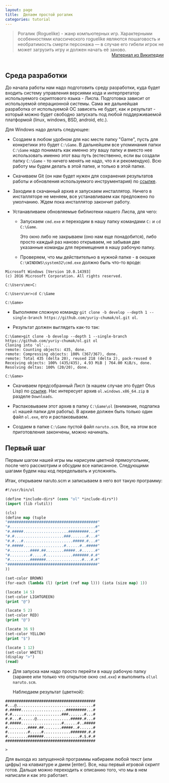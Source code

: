 ```yaml
---
layout: page
title:  Делаем простой рогалик
categories: tutorial
---
```

> Рогалик (Roguelike) -  жанр компьютерных игр. Характерными особенностями классического roguelike являются пошаговость и необратимость смерти персонажа — в случае его гибели игрок не может загрузить игру и должен начать её заново.
> <br/> <span style="float: right;">[Материал из Википедии](https://ru.wikipedia.org/wiki/Roguelike)</span>
<br/>

## Среда разработки

До начала работы нам надо подготовить среду разработки, куда будет входить систему управления версиями кода и интерпретатор используемого скриптового языка - Лиспа.
Подготовка зависит от используемой операционной системы. Сама же дальнейшая разработка от используемой ОС зависеть не будет, как и результат - который можно будет свободно запускать под любой поддерживаемой платформой (linux, windows, BSD, android, etc.).

Для Windows надо делать следующее:

* Создаем в любом удобном для нас месте папку "Game", пусть для конкретики это будет `C:\Game`. В дальнейшем все упоминания папки `C:\Game` надо понимать как именно эту вашу папку и вместо нее использовать именно этот ваш путь (естественно, если вы создали папку `C:\Game` - то ничего менять не надо, что я и рекомендую). Всю работу мы будем делать в этой папке, и только в этой папке.

* Скачиваем Git (он нам будет нужен для сохранения результатов работы и обновления используемого инструментария) по [ссылке](https://git-scm.com/downloads).

* Заходим в скачанный архив и запускаем инсталлятор. Ничего в инсталляторе не меняем, все устанавливаем как предложено по умолчанию. Ждем пока инсталлятор закончит работу.

* Устанавливаем обновляемые библиотеки нашего Лиспа, для чего:

  * Запускаем `cmd.exe` и переходим в нашу папку командами `C:` и `cd C:\Game`.

    Это окно либо не закрываем (оно нам еще понадобится), либо просто каждый раз наново открываем, не забывая две указанные команды для перемещения в нашу рабочую папку.

  * Проверяем, что мы действительно в нужной папке - в окошке `C:\WINDOWS\system32\cmd.exe` должно быть что-то вроде:

```
Microsoft Windows [Version 10.0.14393]
(c) 2016 Microsoft Corporation. All rights reserved.

C:\Users\me>C:

C:\Users\mr>cd C:\Game

C:\Game>
```
  * Выполняем сложную команду `git clone -b develop --depth 1 --single-branch https://github.com/yuriy-chumak/ol.git ol`.

  * Результат должен выглядеть как-то так:

```
C:\Game>git clone -b develop --depth 1 --single-branch https://github.com/yuriy-chumak/ol.git ol
Cloning into 'ol'...
remote: Counting objects: 435, done.
remote: Compressing objects: 100% (367/367), done.
remote: Total 435 (delta 20), reused 218 (delta 2), pack-reused 0
Receiving objects: 100% (435/435), 4.93 MiB | 764.00 KiB/s, done.
Resolving deltas: 100% (20/20), done.

C:\Game>
```

* Скачиваем предсобранный Лисп (в нашем случае это будет Otus Lisp) по [ссылке](https://github.com/yuriy-chumak/ol/releases). Нас интересует архив `ol.windows.x86_64.zip` в разделе `Downloads`.

* Распаковываем этот архив в папку `C:\Game\ol` (внимание, подпапка `ol` нашей папки для работы). В архиве должен быть только один файл `ol.exe`, его и распаковываем.

* Создаем в папке `C:\Game` пустой файл `naruto.scm`. Все, на этом все приготовления закончены, можно начинать.

## Первый шаг

Первым шагом нашей игры мы нарисуем цветной прямоугольник, после чего рассмотрим и обсудим все написанное. Следующими шагами будем наш код переделывать и усложнять.

Итак, открываем naruto.scm и записываем в него вот такую программу:

```lisp
#!/usr/bin/ol

(define *include-dirs* (cons "ol" *include-dirs*))
(import (lib rlutil))

(cls)
(define map (tuple
"########################################"
"#......................................#"
"#.#####....................#########...#"
"#.#......................###.......#...#"
"#.#...#......................#####.#...#"
"#.#####..................#......#..#####"
"#.........####.##........#####..#......#"
"#.........#.....#............#######.#.#"
"#.........#######................#...#.#"
"########################################"
))

(set-color BROWN)
(for-each (lambda (l) (print (ref map l))) (iota (size map) 1))

(locate 14 5)
(set-color LIGHTGREEN)
(print "@")

(locate 5 2)
(set-color RED)
(print "@")

(locate 36 9)
(set-color YELLOW)
(print "$")

(locate 1 12)
(set-color WHITE)
(display ">")
(read)
```

* Для запуска нам надо просто перейти в нашу рабочую папку (заранее или только что открытое окно `cmd.exe`) и выполнить `ol\ol naruto.scm`.

  Наблюдаем результат (цветной):

```
########################################
#...@..................................#
#.#####....................#########...#
#.#......................###.......#...#
#.#...#......@...............#####.#...#
#.#####..................#......#..#####
#.........####.##........#####..#......#
#.........#.....#............#######.#.#
#.........#######................#.$.#.#
########################################

>
```

  Для выхода из запущенной программы набираем любой текст (или цифры) на клавиатуре и дмем \[enter\]. Все, наш первый игровой скрипт готов. Дальше можно переходить к описанию того, что мы в нем написали и как это работает.
